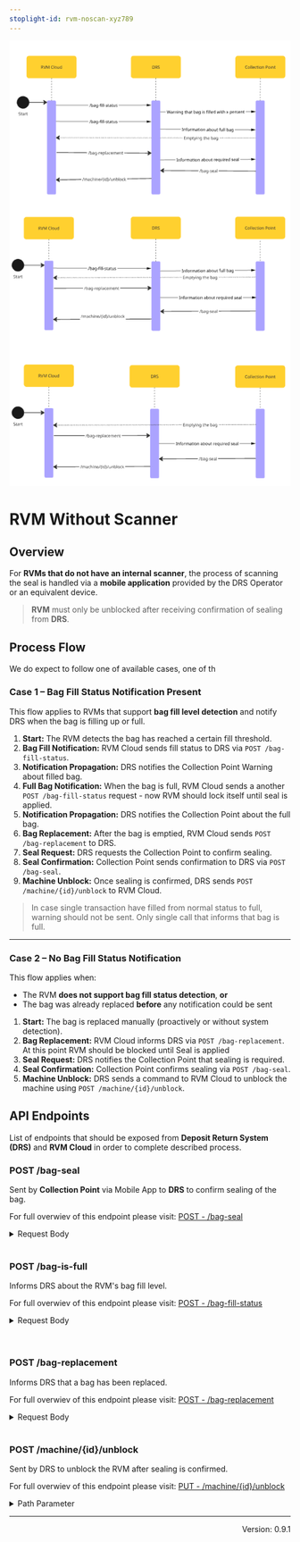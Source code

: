 ```yaml
---
stoplight-id: rvm-noscan-xyz789
---
```


![RVMWithoutScanner.png](../../assets/images/RVMNoScanner.png)

# RVM Without Scanner

## Overview

For **RVMs that do not have an internal scanner**, the process of scanning the seal is handled via a **mobile application** provided by the DRS Operator or an equivalent device.

> **RVM** must only be unblocked after receiving confirmation of sealing from **DRS**.

## Process Flow

We do expect to follow one of available cases, one of th

### Case 1 – Bag Fill Status Notification Present

This flow applies to RVMs that support **bag fill level detection** and notify DRS when the bag is filling up or full.

1. **Start:** The RVM detects the bag has reached a certain fill threshold.
2. **Bag Fill Notification:** RVM Cloud sends fill status to DRS via `POST /bag-fill-status`. 
3. **Notification Propagation:** DRS notifies the Collection Point Warning about filled bag.
4. **Full Bag Notification:** When the bag is full, RVM Cloud sends a another `POST /bag-fill-status` request - now RVM should lock itself until seal is applied.
5. **Notification Propagation:** DRS notifies the Collection Point about the full bag.
6. **Bag Replacement:** After the bag is emptied, RVM Cloud sends `POST /bag-replacement` to DRS.
7. **Seal Request:** DRS requests the Collection Point to confirm sealing.
8. **Seal Confirmation:** Collection Point sends confirmation to DRS via `POST /bag-seal`.
9. **Machine Unblock:** Once sealing is confirmed, DRS sends `POST /machine/{id}/unblock` to RVM Cloud.

> In case single transaction have filled from normal status to full, warning should not be sent. Only single call that informs that bag is full.

---

### Case 2 – No Bag Fill Status Notification

This flow applies when:

- The RVM **does not support bag fill status detection**, **or**
- The bag was already replaced **before** any notification could be sent

1. **Start:** The bag is replaced manually (proactively or without system detection).
2. **Bag Replacement:** RVM Cloud informs DRS via `POST /bag-replacement`. At this point RVM should be blocked until Seal is applied
3. **Seal Request:** DRS notifies the Collection Point that sealing is required.
4. **Seal Confirmation:** Collection Point confirms sealing via `POST /bag-seal`.
5. **Machine Unblock:** DRS sends a command to RVM Cloud to unblock the machine using `POST /machine/{id}/unblock`.



## API Endpoints

List of endpoints that should be exposed from **Deposit Return System (DRS)** and **RVM Cloud** in order to complete described process.

<!--
type: tab
title: DRS
-->

### POST /bag-seal

Sent by **Collection Point** via Mobile App to **DRS** to confirm sealing of the bag.

For full overwiev of this endpoint please visit: [POST - /bag-seal](https://kaucja.stoplight.io/docs/rvm-api/lqz2mv777xppe-call-performed-when-bag-seal-is-performed)

<details>

<summary>Request Body</summary>

```yaml jsonSchema
  $ref: '../../drs-openapi.yaml#/components/schemas/BagSeal'
```

</details>
<br>

### POST /bag-is-full

Informs DRS about the RVM's bag fill level. 

For full overwiev of this endpoint please visit: [POST - /bag-fill-status](https://kaucja.stoplight.io/docs/rvm-api/bd2d38b8c5dc3-notify-about-bag-fill-level)

<details>

<summary>Request Body</summary>

```yaml jsonSchema
  $ref: '../../drs-openapi.yaml#/components/schemas/BagFillStatus'
```

</details>
<br>

<br>

### POST /bag-replacement

Informs DRS that a bag has been replaced.

For full overwiev of this endpoint please visit: [POST - /bag-replacement](https://kaucja.stoplight.io/docs/rvm-api/3r55dg8tllqbx-trigger-an-replacement-action-for-rvm)

<details>

<summary>Request Body</summary>

```yaml jsonSchema
  $ref: '../../drs-openapi.yaml#/components/schemas/BagReplacement'
```

</details>
<br>

<!--
type: tab
title: RVM
-->

### POST /machine/{id}/unblock

Sent by DRS to unblock the RVM after sealing is confirmed.

For full overwiev of this endpoint please visit: [PUT - /machine/{id}/unblock](https://kaucja.stoplight.io/docs/rvm-api/qodfbkmaqt7j5-unblock-rvm-to-working-state)

<details>
<summary>Path Parameter</summary>

```yaml
id:
  type: string
  description: Unique identifier of the machine.
```

</details>

<!-- type: tab-end -->

---
<div style="text-align: right"> Version: 0.9.1</div>
